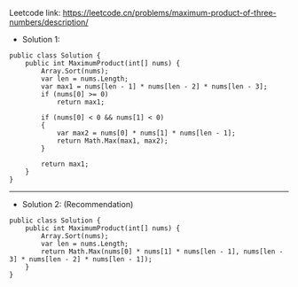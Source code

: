 Leetcode link: https://leetcode.cn/problems/maximum-product-of-three-numbers/description/ 

- Solution 1:
```
public class Solution {
    public int MaximumProduct(int[] nums) {
        Array.Sort(nums);
        var len = nums.Length;
        var max1 = nums[len - 1] * nums[len - 2] * nums[len - 3];
        if (nums[0] >= 0)
            return max1;

        if (nums[0] < 0 && nums[1] < 0)
        {
            var max2 = nums[0] * nums[1] * nums[len - 1];
            return Math.Max(max1, max2);
        }

        return max1;
    }
}
```

---

- Solution 2: (Recommendation)
```
public class Solution {
    public int MaximumProduct(int[] nums) {
        Array.Sort(nums);
        var len = nums.Length;
        return Math.Max(nums[0] * nums[1] * nums[len - 1], nums[len - 3] * nums[len - 2] * nums[len - 1]);
    }
}
```
